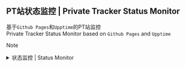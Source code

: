<!--start: description-->
## PT站状态监控 | Private Tracker Status Monitor
基于`Github Pages`和`Upptime`的PT站监控<br>Private Tracker Status Monitor based on `Github Pages` and `Upptime`

<!--end: description-->
> [!NOTE]
> <details><summary>状态监控 | Status Monitor</summary><!--start: status pages--><!--end: status pages--></details>

<!--start: docs-->

<!--end: docs-->
